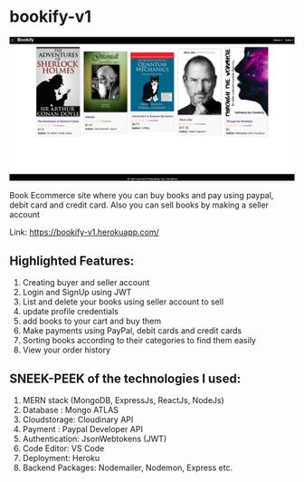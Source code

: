 # bookify-v1

![Bookify Home Page](https://github.com/GraniteMask/bookify-v1/blob/master/Bookify.png?raw=true)

Book Ecommerce site where you can buy books and pay using paypal, debit card and credit card. Also you can sell books by making a seller account

Link: https://bookify-v1.herokuapp.com/

## Highlighted Features:

1) Creating buyer and seller account
2) Login and SignUp using JWT
3) List and delete your books using seller account to sell
4) update profile credentials
5) add books to your cart and buy them
6) Make payments using PayPal, debit cards and credit cards
7) Sorting books according to their categories to find them easily
8) View your order history

## SNEEK-PEEK of the technologies I used:

1) MERN stack (MongoDB, ExpressJs, ReactJs, NodeJs)
2) Database : Mongo ATLAS
3) Cloudstorage: Cloudinary API
4) Payment : Paypal Developer API
5) Authentication: JsonWebtokens (JWT)
6) Code Editor: VS Code
7) Deployment: Heroku
8) Backend Packages: Nodemailer, Nodemon, Express etc.
